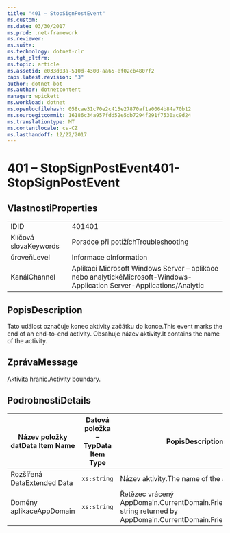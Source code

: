 ```yaml
---
title: "401 – StopSignPostEvent"
ms.custom: 
ms.date: 03/30/2017
ms.prod: .net-framework
ms.reviewer: 
ms.suite: 
ms.technology: dotnet-clr
ms.tgt_pltfrm: 
ms.topic: article
ms.assetid: e033d03a-510d-4300-aa65-ef02cb4807f2
caps.latest.revision: "3"
author: dotnet-bot
ms.author: dotnetcontent
manager: wpickett
ms.workload: dotnet
ms.openlocfilehash: 058cae31c70e2c415e27870af1a0064b84a70b12
ms.sourcegitcommit: 16186c34a957fdd52e5db7294f291f7530ac9d24
ms.translationtype: MT
ms.contentlocale: cs-CZ
ms.lasthandoff: 12/22/2017
---
```

# <a name="401--stopsignpostevent"></a><span data-ttu-id="c06c5-102">401 – StopSignPostEvent</span><span class="sxs-lookup"><span data-stu-id="c06c5-102">401- StopSignPostEvent</span></span>
## <a name="properties"></a><span data-ttu-id="c06c5-103">Vlastnosti</span><span class="sxs-lookup"><span data-stu-id="c06c5-103">Properties</span></span>  
  
|||  
|-|-|  
|<span data-ttu-id="c06c5-104">ID</span><span class="sxs-lookup"><span data-stu-id="c06c5-104">ID</span></span>|<span data-ttu-id="c06c5-105">401</span><span class="sxs-lookup"><span data-stu-id="c06c5-105">401</span></span>|  
|<span data-ttu-id="c06c5-106">Klíčová slova</span><span class="sxs-lookup"><span data-stu-id="c06c5-106">Keywords</span></span>|<span data-ttu-id="c06c5-107">Poradce při potížích</span><span class="sxs-lookup"><span data-stu-id="c06c5-107">Troubleshooting</span></span>|  
|<span data-ttu-id="c06c5-108">úroveň</span><span class="sxs-lookup"><span data-stu-id="c06c5-108">Level</span></span>|<span data-ttu-id="c06c5-109">Informace o</span><span class="sxs-lookup"><span data-stu-id="c06c5-109">Information</span></span>|  
|<span data-ttu-id="c06c5-110">Kanál</span><span class="sxs-lookup"><span data-stu-id="c06c5-110">Channel</span></span>|<span data-ttu-id="c06c5-111">Aplikaci Microsoft Windows Server – aplikace nebo analytické</span><span class="sxs-lookup"><span data-stu-id="c06c5-111">Microsoft-Windows-Application Server-Applications/Analytic</span></span>|  
  
## <a name="description"></a><span data-ttu-id="c06c5-112">Popis</span><span class="sxs-lookup"><span data-stu-id="c06c5-112">Description</span></span>  
 <span data-ttu-id="c06c5-113">Tato událost označuje konec aktivity začátku do konce.</span><span class="sxs-lookup"><span data-stu-id="c06c5-113">This event marks the end of an end-to-end activity.</span></span> <span data-ttu-id="c06c5-114">Obsahuje název aktivity.</span><span class="sxs-lookup"><span data-stu-id="c06c5-114">It contains the name of the activity.</span></span>  
  
## <a name="message"></a><span data-ttu-id="c06c5-115">Zpráva</span><span class="sxs-lookup"><span data-stu-id="c06c5-115">Message</span></span>  
 <span data-ttu-id="c06c5-116">Aktivita hranic.</span><span class="sxs-lookup"><span data-stu-id="c06c5-116">Activity boundary.</span></span>  
  
## <a name="details"></a><span data-ttu-id="c06c5-117">Podrobnosti</span><span class="sxs-lookup"><span data-stu-id="c06c5-117">Details</span></span>  
  
|<span data-ttu-id="c06c5-118">Název položky dat</span><span class="sxs-lookup"><span data-stu-id="c06c5-118">Data Item Name</span></span>|<span data-ttu-id="c06c5-119">Datová položka – Typ</span><span class="sxs-lookup"><span data-stu-id="c06c5-119">Data Item Type</span></span>|<span data-ttu-id="c06c5-120">Popis</span><span class="sxs-lookup"><span data-stu-id="c06c5-120">Description</span></span>|  
|--------------------|--------------------|-----------------|  
|<span data-ttu-id="c06c5-121">Rozšířená Data</span><span class="sxs-lookup"><span data-stu-id="c06c5-121">Extended Data</span></span>|`xs:string`|<span data-ttu-id="c06c5-122">Název aktivity.</span><span class="sxs-lookup"><span data-stu-id="c06c5-122">The name of the activity.</span></span>|  
|<span data-ttu-id="c06c5-123">Domény aplikace</span><span class="sxs-lookup"><span data-stu-id="c06c5-123">AppDomain</span></span>|`xs:string`|<span data-ttu-id="c06c5-124">Řetězec vrácený AppDomain.CurrentDomain.FriendlyName.</span><span class="sxs-lookup"><span data-stu-id="c06c5-124">The string returned by AppDomain.CurrentDomain.FriendlyName.</span></span>|
